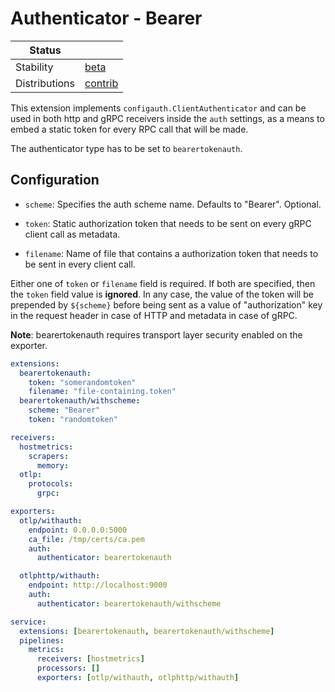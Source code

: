 # Authenticator - Bearer

| Status                   |                      |
|--------------------------|----------------------|
| Stability                | [beta]               |
| Distributions            | [contrib]            |


This extension implements `configauth.ClientAuthenticator` and can be used in both http and gRPC receivers inside the `auth` settings, as a means to embed a static token for every RPC call that will be made.

The authenticator type has to be set to `bearertokenauth`.

## Configuration

- `scheme`: Specifies the auth scheme name. Defaults to "Bearer". Optional.

- `token`: Static authorization token that needs to be sent on every gRPC client call as metadata.

- `filename`: Name of file that contains a authorization token that needs to be sent in every client call.

Either one of `token` or `filename` field is required. If both are specified, then the `token` field value is **ignored**. In any case, the value of the token will be prepended by `${scheme}` before being sent as a value of "authorization" key in the request header in case of HTTP and metadata in case of gRPC.

**Note**: bearertokenauth requires transport layer security enabled on the exporter.


```yaml
extensions:
  bearertokenauth:
    token: "somerandomtoken"
    filename: "file-containing.token"
  bearertokenauth/withscheme:
    scheme: "Bearer"
    token: "randomtoken"

receivers:
  hostmetrics:
    scrapers:
      memory:
  otlp:
    protocols:
      grpc:

exporters:
  otlp/withauth:
    endpoint: 0.0.0.0:5000
    ca_file: /tmp/certs/ca.pem
    auth:
      authenticator: bearertokenauth

  otlphttp/withauth:
    endpoint: http://localhost:9000
    auth:
      authenticator: bearertokenauth/withscheme

service:
  extensions: [bearertokenauth, bearertokenauth/withscheme]
  pipelines:
    metrics:
      receivers: [hostmetrics]
      processors: []
      exporters: [otlp/withauth, otlphttp/withauth]
```


[beta]:https://github.com/open-telemetry/opentelemetry-collector#beta
[contrib]:https://github.com/open-telemetry/opentelemetry-collector-releases/tree/main/distributions/otelcol-contrib
